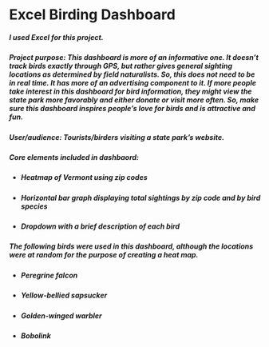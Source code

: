 # Excel Birding Dashboard

##### I used Excel for this project.

##### Project purpose: This dashboard is more of an informative one. It doesn’t track birds exactly through GPS, but rather gives general sighting locations as determined by field naturalists. So, this does not need to be in real time. It has more of an advertising component to it. If more people take interest in this dashboard for bird information, they might view the state park more favorably and either donate or visit more often. So, make sure this dashboard inspires people’s love for birds and is attractive and fun.

##### User/audience: Tourists/birders visiting a state park’s website.

##### Core elements included in dashbaord:
- ##### Heatmap of Vermont using zip codes
- ##### Horizontal bar graph displaying total sightings by zip code and by bird species
- ##### Dropdown with a brief description of each bird

##### The following birds were used in this dashboard, although the locations were at random for the purpose of creating a heat map.
- ##### Peregrine falcon
- ##### Yellow-bellied sapsucker
- ##### Golden-winged warbler	
- ##### Bobolink
- ##### Eastern towhee	
- ##### Chimney swift
- ##### Scarlet tanager	
- ##### Red-breasted nuthatch
- ##### Wood thrush	
- ##### Blue-winged warbler

##### When creating this dashboard, we weren't given a data set to experiement with, so I decided to created a table using randomly generated numbers. This is so that I could personally practice creating dynamic images using pivot tables rather than present static ones. I decided to go with a more portrait oriented style because I wanted it feel like a mobile application due to birding being a mobile activity; you're traveling from one place to another trying to find these specific birds in the area so you're likely going to be using this dashboard on your phone and not on a laptop or desktop. 

##### The heat map and bar graph involved creating pivot tables, then slicing the data so that it enables me to select the specific values I want and changes the graph according to my selection. Creating the bird drop down with the image and description was more complicated because there were additional steps and functions required. A bit of prepping was involved in a different tab to ensure the names of cells and the way it was arranged would allow the functions to work properly. I needed to use Data Validation, an INDIRECT function, and a VLOOKUP funtion so that the image and description changed altogether when selecting from the drop down. 
